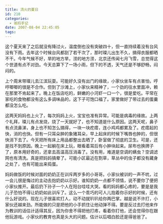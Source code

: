 ```yaml
---
title: 流火的夏日
id: 210
categories:
  - 爸妈手记
date: 2007-08-04 22:45:05
tags:
---
```


这个夏天来了之后就没有降过火，温度倒也没有突破四十，但一直持续着没有台风没有下雨。去年这个时候台风都刮了若干次了，那时璨儿出生不久，搞得衣服都晒不干。今年气候不好，旱的地方旱，涝的地方涝，北京还传闻七月飞雪，总觉得这个世道有点不对劲。今天总算下了一场小雨，但下的不透，天气还是不够舒畅，闷闷的。

上个周末带璨儿去江滨玩耍。可能好久没有出门的缘故，小家伙坐车有点害怕，哼哼唧唧的很是不合作。但到了沙滩上，小家伙来精神了，一个劲的往水里面冲，赖在那里不肯起来了。晚上在饭店吃的，鲜嫩的小河虾一口一个，很是爱吃。平常在家吃的食物都没有这么多调味品的，这下子可饱口福了。家里做好了带过去的蛋羹都没怎么吃。

这两天妈妈也上火了，每次妈妈上火，宝宝也准有异常。可能是病毒的缘故。上两个礼拜，璨儿有点发烧，烧了一天就好了，也不知道是什么原因。这两天呢，鼻子有点流鼻涕，身上也不知怎么搞得，一块一块疙瘩，连小鸡鸡都累及了。疙瘩起的快，消的也快。但有一只耳朵肿的象猪耳朵，早上起床的时候下嘴唇也肿的，但很快消下去了。今天把所有床上用品都整出去晒了，卧室做了彻底的卫生。可是，还是找不到原因。晚上一起躺在床上玩，眼看着耳后有小肿块起来。尿布也换牌子了，原本用好奇的，还拿去高温高压消毒了。没有用，难道是空调的螨虫？空调滤网也有清洗。真是把妈妈搞晕了。可能小区最近在割草，草丛中的虫子都没有藏身之处了，也有可能出来捣蛋。

妈妈做饭的时候对面的奶奶正在训斥两岁多的小哥哥。小家伙被训的一声不吭，过一会儿很是悔过的主动去抱奶奶以示好。谁知奶奶一点都不领情，说不要你了便把小家伙推开。最后扔下孙子一个人在阳台哇哇大哭。看的妈妈都心疼的，要是是我儿子恐怕不得让奶奶如此训斥了。这么一个乖巧的可人儿抱着你示好的时候，还有什么好说的。现在儿子很喜欢打人，动不动就叭叭给你两巴掌。越是说不许打，小家伙还越来劲。所能做的只是把他的小手抓住让他动弹不得。要是反过去打他来作为教训的话估计适得其反，因为你舍不得把他打疼，看着你打他，还会觉得你在跟他玩游戏。小家伙的教育也真是头大的问题。估计以后唱白脸还是得爸爸了。